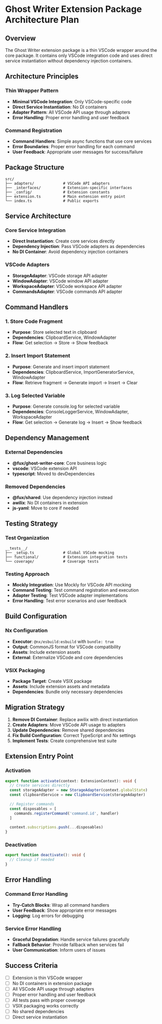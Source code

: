 # Ghost Writer Extension Package Architecture Plan

## **Overview**

The Ghost Writer extension package is a thin VSCode wrapper around the core package. It contains only VSCode integration code and uses direct service instantiation without dependency injection containers.

## **Architecture Principles**

### **Thin Wrapper Pattern**
- **Minimal VSCode Integration**: Only VSCode-specific code
- **Direct Service Instantiation**: No DI containers
- **Adapter Pattern**: All VSCode API usage through adapters
- **Error Handling**: Proper error handling and user feedback

### **Command Registration**
- **Command Handlers**: Simple async functions that use core services
- **Error Boundaries**: Proper error handling for each command
- **User Feedback**: Appropriate user messages for success/failure

## **Package Structure**

```
src/
├── adapters/             # VSCode API adapters
├── _interfaces/          # Extension-specific interfaces
├── _config/              # Extension constants
├── extension.ts          # Main extension entry point
└── index.ts              # Public exports
```

## **Service Architecture**

### **Core Service Integration**
- **Direct Instantiation**: Create core services directly
- **Dependency Injection**: Pass VSCode adapters as dependencies
- **No DI Container**: Avoid dependency injection containers

### **VSCode Adapters**
- **StorageAdapter**: VSCode storage API adapter
- **WindowAdapter**: VSCode window API adapter
- **WorkspaceAdapter**: VSCode workspace API adapter
- **CommandsAdapter**: VSCode commands API adapter

## **Command Handlers**

### **1. Store Code Fragment**
- **Purpose**: Store selected text in clipboard
- **Dependencies**: ClipboardService, WindowAdapter
- **Flow**: Get selection → Store → Show feedback

### **2. Insert Import Statement**
- **Purpose**: Generate and insert import statement
- **Dependencies**: ClipboardService, ImportGeneratorService, WindowAdapter
- **Flow**: Retrieve fragment → Generate import → Insert → Clear

### **3. Log Selected Variable**
- **Purpose**: Generate console.log for selected variable
- **Dependencies**: ConsoleLoggerService, WindowAdapter, WorkspaceAdapter
- **Flow**: Get selection → Generate log → Insert → Show feedback

## **Dependency Management**

### **External Dependencies**
- **@fux/ghost-writer-core**: Core business logic
- **vscode**: VSCode extension API
- **typescript**: Moved to devDependencies

### **Removed Dependencies**
- **@fux/shared**: Use dependency injection instead
- **awilix**: No DI containers in extension
- **js-yaml**: Move to core if needed

## **Testing Strategy**

### **Test Organization**
```
__tests__/
├── _setup.ts             # Global VSCode mocking
├── functional/           # Extension integration tests
└── coverage/             # Coverage tests
```

### **Testing Approach**
- **Mockly Integration**: Use Mockly for VSCode API mocking
- **Command Testing**: Test command registration and execution
- **Adapter Testing**: Test VSCode adapter implementations
- **Error Handling**: Test error scenarios and user feedback

## **Build Configuration**

### **Nx Configuration**
- **Executor**: `@nx/esbuild:esbuild` with `bundle: true`
- **Output**: CommonJS format for VSCode compatibility
- **Assets**: Include extension assets
- **External**: Externalize VSCode and core dependencies

### **VSIX Packaging**
- **Package Target**: Create VSIX package
- **Assets**: Include extension assets and metadata
- **Dependencies**: Bundle only necessary dependencies

## **Migration Strategy**

1. **Remove DI Container**: Replace awilix with direct instantiation
2. **Create Adapters**: Move VSCode API usage to adapters
3. **Update Dependencies**: Remove shared dependencies
4. **Fix Build Configuration**: Correct TypeScript and Nx settings
5. **Implement Tests**: Create comprehensive test suite

## **Extension Entry Point**

### **Activation**
```typescript
export function activate(context: ExtensionContext): void {
  // Create services directly
  const storageAdapter = new StorageAdapter(context.globalState)
  const clipboardService = new ClipboardService(storageAdapter)
  
  // Register commands
  const disposables = [
    commands.registerCommand('command.id', handler)
  ]
  
  context.subscriptions.push(...disposables)
}
```

### **Deactivation**
```typescript
export function deactivate(): void {
  // Cleanup if needed
}
```

## **Error Handling**

### **Command Error Handling**
- **Try-Catch Blocks**: Wrap all command handlers
- **User Feedback**: Show appropriate error messages
- **Logging**: Log errors for debugging

### **Service Error Handling**
- **Graceful Degradation**: Handle service failures gracefully
- **Fallback Behavior**: Provide fallback when services fail
- **User Communication**: Inform users of issues

## **Success Criteria**

- [ ] Extension is thin VSCode wrapper
- [ ] No DI containers in extension package
- [ ] All VSCode API usage through adapters
- [ ] Proper error handling and user feedback
- [ ] All tests pass with proper coverage
- [ ] VSIX packaging works correctly
- [ ] No shared dependencies
- [ ] Direct service instantiation 